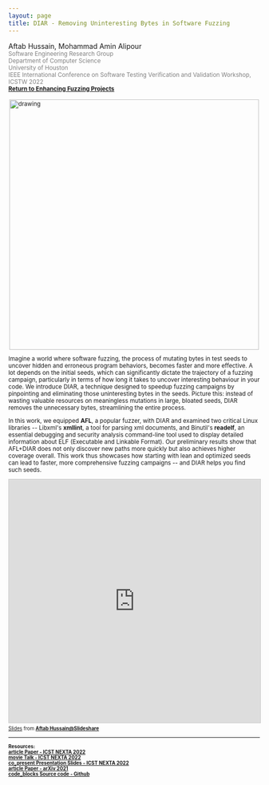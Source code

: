 ```yaml
---
layout: page
title: DIAR - Removing Uninteresting Bytes in Software Fuzzing
---
```


Aftab Hussain, Mohammad Amin Alipour <small>
<br> <font color="gray">Software Engineering Research Group
<br> Department of Computer Science
<br> University of Houston 
<br> IEEE International Conference on Software Testing Verification and Validation Workshop, ICSTW 2022</font> 
<br><b><a href="../project-fuzz-enhance/index.html">Return to Enhancing Fuzzing Projects</a></b>

<style>
img {
  display: block;
  margin-left: auto;
  margin-right: auto;
}
</style>

<img src="../images/projects/enhancing-fuzzing/diar.png" alt="drawing" width="500"/>

Imagine a world where software fuzzing, the process of mutating bytes in test seeds to uncover hidden and erroneous program behaviors, becomes faster and more effective. A lot depends on the initial seeds, which can significantly dictate the trajectory of a fuzzing campaign, particularly in terms of how long it takes to uncover interesting behaviour in your code. We introduce DIAR, a technique designed to speedup fuzzing campaigns by pinpointing and eliminating those uninteresting bytes in the seeds. Picture this: instead of wasting valuable resources on meaningless mutations in large, bloated seeds, DIAR removes the unnecessary bytes, streamlining the entire process. 

In this work, we equipped <b>AFL</b>, a popular fuzzer, with DIAR and examined two critical Linux libraries -- Libxml's <b>xmllint</b>, a tool for parsing xml documents, and Binutil's <b>readelf</b>, an essential debugging and security analysis command-line tool used to display detailed information about ELF (Executable and Linkable Format). Our preliminary results show that AFL+DIAR does not only discover new paths more quickly but also achieves higher coverage overall. This work thus showcases how starting with lean and optimized seeds can lead to faster, more comprehensive fuzzing campaigns -- and DIAR helps you find such seeds. 

<iframe src="https://www.slideshare.net/slideshow/embed_code/key/22JP0MeqO2QZuW?startSlide=1" width="597" height="486" frameborder="0" marginwidth="0" marginheight="0" scrolling="no" style="border:1px solid #CCC; border-width:1px; margin-bottom:5px;max-width: 100%;" allowfullscreen></iframe><div style="margin-bottom:5px"><small><a href="https://www.slideshare.net/slideshow/removing-uninteresting-bytes-in-software-fuzzing-6968/269537913" title="Removing Uninteresting Bytes in Software Fuzzing" target="_blank">Slides</a></strong> from <strong><a href="https://www.slideshare.net/aftabhussain461" target="_blank">Aftab Hussain@Slideshare</a></small></div>

_________________________


<small>
<b>
Resources:
<br>
<a href="https://ieeexplore.ieee.org/document/9787966">
<span class="material-symbols-outlined"> article </span>Paper - ICST NEXTA 2022
</a>
<br>
<a href="https://www.youtube.com/watch?v=iRU8Rfd6Fcc&feature=youtu.be">
<span class="material-symbols-outlined"> movie </span>Talk - ICST NEXTA 2022
</a>
<br>
<a href="https://www.slideshare.net/slideshow/removing-uninteresting-bytes-in-software-fuzzing-6968/269537913">
<span class="material-symbols-outlined"> co_present </span>Presentation Slides - ICST NEXTA 2022
</a>
<br>
<a href="https://arxiv.org/pdf/2112.13297">
<span class="material-symbols-outlined"> article </span>Paper - arXiv 2021
</a>
<br>
<a href="https://github.com/AftabHussain/diar?tab=readme-ov-file">
<span class="material-symbols-outlined"> code_blocks </span>Source code - Github
</a>
</b>
</small>


